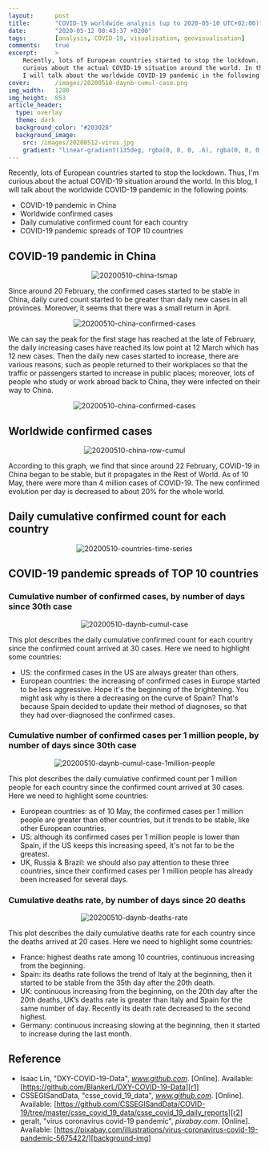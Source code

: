 ```yaml
---
layout:      post
title:       "COVID-19 worldwide analysis (up to 2020-05-10 UTC+02:00)"
date:        "2020-05-12 08:43:37 +0200"
tags:        [analysis, COVID-19, visualisation, geovisualisation]
comments:    true
excerpt:     >
    Recently, lots of European countries started to stop the lockdown. Thus, I'm
    curious about the actual COVID-19 situation around the world. In this blog,
    I will talk about the worldwide COVID-19 pandemic in the following points...
cover:       /images/20200510-daynb-cumul-case.png
img_width:   1280
img_height:  853
article_header:
  type: overlay
  theme: dark
  background_color: "#203028"
  background_image:
    src: /images/20200512-virus.jpg
    gradient: "linear-gradient(135deg, rgba(0, 0, 0, .6), rgba(0, 0, 0, .4))"
---
```



Recently, lots of European countries started to stop the lockdown. Thus, I'm
curious about the actual COVID-19 situation around the world. In this blog, I
will talk about the worldwide COVID-19 pandemic in the following points:
- COVID-19 pandemic in China
- Worldwide confirmed cases
- Daily cumulative confirmed count for each country
- COVID-19 pandemic spreads of TOP 10 countries

## COVID-19 pandemic in China

<p align="center">
  <img src="{{ site.baseurl }}/images/20200510-china-tsmap.gif"
       style="max-width: 720px"
       alt="20200510-china-tsmap">
</p>

Since around 20 February, the confirmed cases started to be stable in China,
daily cured count started to be greater than daily new cases in all provinces.
Moreover, it seems that there was a small return in April.

<p align="center">
  <img alt="20200510-china-confirmed-cases"
  src="{{ site.baseurl }}/images/20200510-china-confirmed-cases.png"/>
</p>

We can say the peak for the first stage has reached at the late of February,
the daily increasing cases have reached its low point at 12 March which has 12
new cases. Then the daily new cases started to increase, there are various
reasons, such as people returned to their workplaces so that the traffic or
passengers started to increase in public places; moreover, lots of people who
study or work abroad back to China, they were infected on their way to China.

<p align="center">
  <img alt="20200510-china-confirmed-cases"
  src="{{ site.baseurl }}/images/20200510-china-imported-cases.png"/>
</p>

## Worldwide confirmed cases

<p align="center">
  <img alt="20200510-china-row-cumul"
  src="{{ site.baseurl }}/images/20200510-china-row-cumul.png"/>
</p>

According to this graph, we find that since around 22 February, COVID-19 in
China began to be stable, but it propagates in the Rest of World. As of 10 May,
there were more than 4 million cases of COVID-19. The new confirmed evolution
per day is decreased to about 20% for the whole world.

## Daily cumulative confirmed count for each country

<p align="center">
  <img src="{{ site.baseurl }}/images/20200510-countries-time-series.gif"
       style="max-width: 720px"
       alt="20200510-countries-time-series">
</p>

## COVID-19 pandemic spreads of TOP 10 countries
### Cumulative number of confirmed cases, by number of days since 30th case

<p align="center">
  <img alt="20200510-daynb-cumul-case"
  src="{{ site.baseurl }}/images/20200510-daynb-cumul-case.png"/>
</p>

This plot describes the daily cumulative confirmed count for each country since
the confirmed count arrived at 30 cases. Here we need to highlight some
countries:

- US: the confirmed cases in the US are always greater than others.
- European countries: the increasing of confirmed cases in Europe started to be
less aggressive. Hope it's the beginning of the brightening. You might ask why
is there a decreasing on the curve of Spain? That's because Spain decided to
update their method of diagnoses, so that they had over-diagnosed the confirmed
cases.

### Cumulative number of confirmed cases per 1 million people, by number of days since 30th case

<p align="center">
  <img alt="20200510-daynb-cumul-case-1million-people"
  src="{{ site.baseurl }}/images/20200510-daynb-cumul-case-1million-people.png"/>
</p>

This plot describes the daily cumulative confirmed count per 1 million people
for each country since the confirmed count arrived at 30 cases. Here we need to
highlight some countries:

- European countries: as of 10 May, the confirmed cases per 1 million people are
greater than other countries, but it trends to be stable, like other European
countries.
- US: although its confirmed cases per 1 million people is lower than Spain, if
the US keeps this increasing speed, it's not far to be the greatest.
- UK, Russia & Brazil: we should also pay attention to these three countries,
since their confirmed cases per 1 million people has already been increased for
several days.

### Cumulative deaths rate, by number of days since 20 deaths

<p align="center">
  <img alt="20200510-daynb-deaths-rate"
  src="{{ site.baseurl }}/images/20200510-daynb-deaths-rate.png"/>
</p>

This plot describes the daily cumulative deaths rate for each country since the
deaths arrived at 20 cases. Here we need to highlight some countries:

- France: highest deaths rate among 10 countries, continuous increasing from the
beginning.
- Spain: its deaths rate follows the trend of Italy at the beginning, then it
started to be stable from the 35th day after the 20th death.
- UK: continuous increasing from the beginning, on the 20th day after the 20th
deaths, UK’s deaths rate is greater than Italy and Spain for the same number of
day. Recently its death rate decreased to the second highest.
- Germany: continuous increasing slowing at the beginning, then it started to
increase during the last month.

## Reference
- Isaac Lin, "DXY-COVID-19-Data", _www.github.com_. [Online]. Available: [https://github.com/BlankerL/DXY-COVID-19-Data][r1]
- CSSEGISandData, "csse_covid_19_data", _www.github.com_. [Online]. Available: [https://github.com/CSSEGISandData/COVID-19/tree/master/csse_covid_19_data/csse_covid_19_daily_reports][r2]
- geralt, "virus coronavirus covid-19 pandemic", _pixabay.com_. [Online]. Available: [https://pixabay.com/illustrations/virus-coronavirus-covid-19-pandemic-5675422/][background-img]

[r1]: https://github.com/BlankerL/DXY-COVID-19-Data
[r2]: https://github.com/CSSEGISandData/COVID-19/tree/master/csse_covid_19_data/csse_covid_19_daily_reports
[background-img]: https://pixabay.com/illustrations/virus-coronavirus-covid-19-pandemic-5675422/
